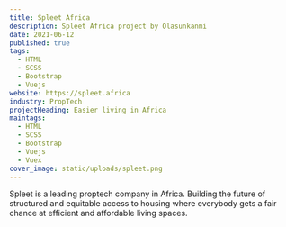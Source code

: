 ```yaml
---
title: Spleet Africa
description: Spleet Africa project by Olasunkanmi
date: 2021-06-12
published: true
tags:
  - HTML
  - SCSS
  - Bootstrap
  - Vuejs
website: https://spleet.africa
industry: PropTech
projectHeading: Easier living in Africa
maintags:
  - HTML
  - SCSS
  - Bootstrap
  - Vuejs
  - Vuex
cover_image: static/uploads/spleet.png
---
```


Spleet is a leading proptech company in Africa. Building the future
of structured and equitable access to housing where everybody gets a
fair chance at efficient and affordable living spaces.
